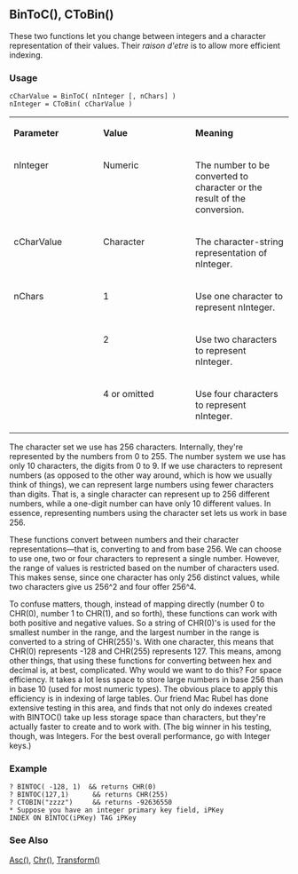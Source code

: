 ## BinToC(), CToBin()

These two functions let you change between integers and a character representation of their values. Their *raison d'etre* is to allow more efficient indexing.

### Usage

```foxpro
cCharValue = BinToC( nInteger [, nChars] )
nInteger = CToBin( cCharValue )
```
<table>
<tr>
  <td width="32%" valign="top">
  <p><b>Parameter</b></p>
  </td>
  <td width="23%" valign="top">
  <p><b>Value</b></p>
  </td>
  <td width="45%" valign="top">
  <p><b>Meaning</b></p>
  </td>
 </tr>
<tr>
  <td width="32%" valign="top">
  <p>nInteger</p>
  </td>
  <td width="23%" valign="top">
  <p>Numeric</p>
  </td>
  <td width="45%" valign="top">
  <p>The number to be converted to character or the result of the conversion.</p>
  </td>
 </tr>
<tr>
  <td width="32%" valign="top">
  <p>cCharValue</p>
  </td>
  <td width="23%" valign="top">
  <p>Character</p>
  </td>
  <td width="45%" valign="top">
  <p>The character-string representation of nInteger.</p>
  </td>
 </tr>
<tr>
  <td width="32%" rowspan="3" valign="top">
  <p>nChars</p>
  </td>
  <td width="23%" valign="top">
  <p>1</p>
  </td>
  <td width="45%" valign="top">
  <p>Use one character to represent nInteger.</p>
  </td>
 </tr>
<tr>
  <td width="33%" valign="top">
  <p>2</p>
  </td>
  <td width="67%" valign="top">
  <p>Use two characters to represent nInteger.</p>
  </td>
 </tr>
<tr>
  <td width="33%" valign="top">
  <p>4 or omitted</p>
  </td>
  <td width="67%" valign="top">
  <p>Use four characters to represent nInteger.</p>
  </td>
 </tr>
</table>

The character set we use has 256 characters. Internally, they're represented by the numbers from 0 to 255. The number system we use has only 10 characters, the digits from 0 to 9. If we use characters to represent numbers (as opposed to the other way around, which is how we usually think of things), we can represent large numbers using fewer characters than digits. That is, a single character can represent up to 256 different numbers, while a one-digit number can have only 10 different values. In essence, representing numbers using the character set lets us work in base 256.

These functions convert between numbers and their character representations&mdash;that is, converting to and from base 256. We can choose to use one, two or four characters to represent a single number. However, the range of values is restricted based on the number of characters used. This makes sense, since one character has only 256 distinct values, while two characters give us 256^2 and four offer 256^4.

To confuse matters, though, instead of mapping directly (number 0 to CHR(0), number 1 to CHR(1), and so forth), these functions can work with both positive and negative values. So a string of CHR(0)'s is used for the smallest number in the range, and the largest number in the range is converted to a string of CHR(255)'s. With one character, this means that CHR(0) represents -128 and CHR(255) represents 127. This means, among other things, that using these functions for converting between hex and decimal is, at best, complicated. Why would we want to do this? For space efficiency. It takes a lot less space to store large numbers in base 256 than in base 10 (used for most numeric types). The obvious place to apply this efficiency is in indexing of large tables. Our friend Mac Rubel has done extensive testing in this area, and finds that not only do indexes created with BINTOC() take up less storage space than characters, but they're actually faster to create and to work with. (The big winner in his testing, though, was Integers. For the best overall performance, go with Integer keys.)

### Example

```foxpro
? BINTOC( -128, 1)  && returns CHR(0)
? BINTOC(127,1)      && returns CHR(255)
? CTOBIN("zzzz")     && returns -92636550
* Suppose you have an integer primary key field, iPKey
INDEX ON BINTOC(iPKey) TAG iPKey
```
### See Also

[Asc()](s4g003.md), [Chr()](s4g003.md), [Transform()](s4g025.md)